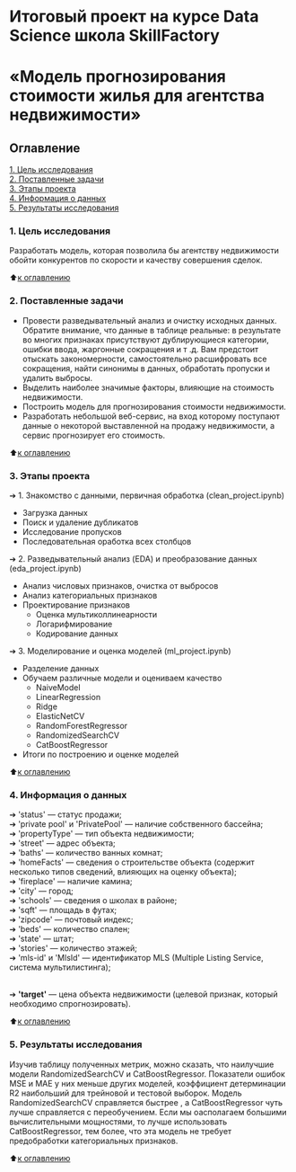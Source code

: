# Итоговый проект на курсе Data Science школа SkillFactory
# «Модель прогнозирования стоимости жилья для агентства недвижимости»


## Оглавление
[1. Цель исследования](README.md#Цель-исследования) <br>
[2. Поставленные задачи](README.md#Обязательные-условия-для-проекта)<br>
[3. Этапы проекта](README.md#Этапы-проекта)<br>
[4. Информация о данных](README.md#Информация-о-данных)<br>
[5. Результаты исследования](README.md#Результаты-исследования)<br>

### 1. Цель исследования

Разработать модель, которая позволила бы агентству недвижимости обойти конкурентов по скорости и качеству совершения сделок.

:arrow_up:[к оглавлению](README.md#Оглавление)

### 2. Поставленные задачи

* Провести разведывательный анализ и очистку исходных данных. Обратите внимание, что данные в таблице реальные: в результате во многих признаках присутствуют дублирующиеся категории, ошибки ввода, жаргонные сокращения и т .д. Вам предстоит отыскать закономерности, самостоятельно расшифровать все сокращения, найти синонимы в данных, обработать пропуски и удалить выбросы. 
* Выделить наиболее значимые факторы, влияющие на стоимость недвижимости.
* Построить модель для прогнозирования стоимости недвижимости.
* Разработать небольшой веб-сервис, на вход которому поступают данные о некоторой выставленной на продажу недвижимости, а сервис прогнозирует его стоимость.

:arrow_up:[к оглавлению](README.md#Оглавление)

### 3. Этапы проекта

➔ 1. Знакомство с данными, первичная обработка (clean_project.ipynb)
* Загрузка данных
* Поиск и удаление дубликатов
* Исследование пропусков
* Последовательная оработка всех столбцов

➔ 2. Разведывательный анализ (EDA) и преобразование данных (eda_project.ipynb)
* Анализ числовых признаков, очистка от выбросов
* Анализ категориальных признаков
* Проектирование признаков
    * Оценка мультиколлинеарности
    * Логарифмирование
    * Кодирование данных

➔ 3. Моделирование и оценка моделей (ml_project.ipynb)
* Разделение данных
* Обучаем различные модели и оцениваем качество
    * NaiveModel
    * LinearRegression
    * Ridge
    * ElasticNetCV
    * RandomForestRegressor
    * RandomizedSearchCV
    * CatBoostRegressor
* Итоги по построению и оценке моделей

:arrow_up:[к оглавлению](README.md#Оглавление)

### 4. Информация о данных

➔ 'status' — статус продажи;<br>
➔ 'private pool' и 'PrivatePool' — наличие собственного бассейна;<br>
➔ 'propertyType' — тип объекта недвижимости;<br>
➔ 'street' — адрес объекта;<br>
➔ 'baths' — количество ванных комнат;<br>
➔ 'homeFacts' — сведения о строительстве объекта (содержит несколько
типов сведений, влияющих на оценку объекта);<br>
➔ 'fireplace' — наличие камина;<br>
➔ 'city' — город;<br>
➔ 'schools' — сведения о школах в районе;<br>
➔ 'sqft' — площадь в футах;<br>
➔ 'zipcode' — почтовый индекс;<br>
➔ 'beds' — количество спален;<br>
➔ 'state' — штат;<br>
➔ 'stories' — количество этажей;<br>
➔ 'mls-id' и 'MlsId' — идентификатор MLS (Multiple Listing Service, система
мультилистинга);<br><br>

➔ **'target'** — цена объекта недвижимости (целевой признак, который
необходимо спрогнозировать).

:arrow_up:[к оглавлению](README.md#Оглавление)

### 5. Результаты исследования

Изучив таблицу полученных метрик, можно сказать, что наилучшие модели RandomizedSearchCV и CatBoostRegressor. Показатели ошибок MSE и MAE у них меньше других моделей, коэффициент детерминации R2 наибольший для трейновой и тестовой выборок. Модель RandomizedSearchCV справляется быстрее , а CatBoostRegressor чуть лучше справляется с переобучением. Если мы оасполагаем большими вычислительными мощностями, то лучше использовать CatBoostRegressor, тем более, что эта модель не требует предобработки категориальных признаков.

:arrow_up:[к оглавлению](README.md#Оглавление)
